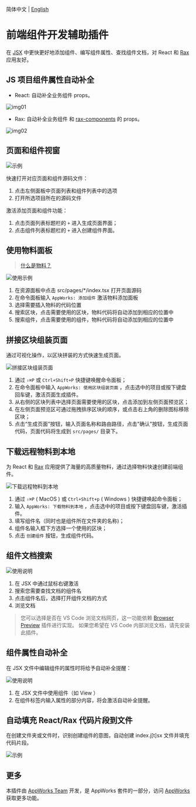 简体中文 | [English](https://github.com/apptools-lab/appworks/blob/master/extensions/material-helper/README.md)

# 前端组件开发辅助插件

在 [JSX](https://zh-hans.reactjs.org/docs/introducing-jsx.html) 中更快更好地添加组件、编写组件属性、查找组件文档，对 React 和 [Rax](https://rax.js.org/) 应用友好。

## JS 项目组件属性自动补全

* React: 自动补全业务组件 props。

![img01](https://img.alicdn.com/imgextra/i4/O1CN01VVzQRF1NkVYGN3rrg_!!6000000001608-1-tps-900-513.gif)

* Rax: 自动补全业务组件 和 [rax-components](https://github.com/raxjs/rax-components/) 的 props。

![img02](https://img.alicdn.com/imgextra/i2/O1CN01D6Zb3r1b7wpFzjWyk_!!6000000003419-1-tps-900-513.gif)

## 页面和组件视窗

![示例](https://img.alicdn.com/imgextra/i2/O1CN01Ut9Fzk1fJB09qh8Xk_!!6000000003985-2-tps-2048-1536.png)

快速打开对应页面和组件源码文件：

1. 点击左侧面板中页面列表和组件列表中的选项
2. 打开所选项目所在的源码文件

激活添加页面和组件功能：

1. 点击页面列表标题栏的 `+` 进入生成页面界面；
2. 点击组件列表标题栏的 `+` 进入创建组件界面。

## 使用物料面板

> [什么是物料？](https://ice.work/docs/materials/about)

![使用示例](https://img.alicdn.com/imgextra/i2/O1CN01IMWBdS1qFvyDEQ4eV_!!6000000005467-1-tps-1446-877.gif)

1. 在资源面板中点击 src/pages/*/index.tsx 打开页面源码
2. 在命令面板输入 `AppWorks: 添加组件` 激活物料添加面板
3. 选择需要插入物料的代码位置
4. 搜索区块，点击需要使用的区块，物料代码将自动添加到相应的位置中
5. 搜索组件，点击需要使用的组件，物料代码将自动添加到相应的位置中

## 拼接区块组装页面

通过可视化操作，以区块拼装的方式快速生成页面。

![拼接区块组装页面](https://img.alicdn.com/imgextra/i2/O1CN01ankDUO1EsRsSPIv4h_!!6000000000407-1-tps-1446-877.gif)

1. 通过 `⇧⌘P` 或 `Ctrl+Shift+P` 快捷键唤醒命令面板；
2. 在命令面板中输入 `AppWorks: 使用区块组装页面` ，点击选中的项目或按下键盘回车键，激活页面生成插件。
3. 从右侧的区块列表中选择页面需要使用的区块，点击添加到左侧页面预览区；
4. 在左侧页面预览区可通过拖拽排序区块的顺序，或点击右上角的删除图标移除区块；
5. 点击“生成页面”按钮，输入页面名称和路由路径，点击"确认"按钮，生成页面代码，页面代码将生成到 `src/pages/` 目录下。
## 下载远程物料到本地

为 React 和 [Rax](https://rax.js.org/) 应用提供了海量的高质量物料，通过选择物料快速创建前端组件。

![下载远程物料到本地](https://img.alicdn.com/imgextra/i1/O1CN01FJU1ww1DFgkD8jyjn_!!6000000000187-1-tps-1446-877.gif)

1. 通过 `⇧⌘P` ( MacOS ) 或 `Ctrl+Shift+p` ( Windows ) 快捷键唤起命令面板；
2. 输入 `AppWorks: 下载物料到本地` ，点击选中的项目或按下键盘回车键，激活插件。
3. 填写组件名（同时也是组件所在文件夹的名称)；
4. 组件名输入框下方选择一个使用的区块；
5. 点击 `创建组件` 按钮，生成组件代码。

## 组件文档搜索

![使用说明](https://img.alicdn.com/imgextra/i4/O1CN012XEq3P1wwQPSlxhh5_!!6000000006372-1-tps-1446-877.gif)

1. 在 JSX 中通过鼠标右键激活
2. 搜索您需要查找文档的组件名
3. 点击组件名后，选择打开组件文档的方式
4. 浏览文档

> 您可以选择是否在 VS Code 浏览文档网页，这一功能依赖 [Browser Preview](https://marketplace.visualstudio.com/items?itemName=auchenberg.vscode-browser-preview) 插件进行实现。 如果您希望在 VS Code 内部浏览文档，请先安装此插件。

## 组件属性自动补全

在 JSX 文件中编辑组件的属性时将给予自动补全提醒：

![使用说明](https://user-images.githubusercontent.com/56879942/87399599-2dd25680-c5ea-11ea-9402-5e36ba7b8f98.gif)

1. 在 JSX 文件中使用组件（如 View ）
2. 在组件标签内输入属性的部分内容，将会激活自动补全提醒。

## 自动填充 React/Rax 代码片段到文件

在创建文件夹或文件时，识别创建组件的意图，自动创建 index.j[t]sx 文件并填充代码片段。

![示例](https://img.alicdn.com/imgextra/i4/O1CN01Dv69331TccQVHvwR1_!!6000000002403-1-tps-1446-877.gif)

## 更多

本插件由 [AppWorks Team](https://marketplace.visualstudio.com/publishers/iceworks-team) 开发，是 AppWorks 套件的一部分，访问 [AppWorks](https://marketplace.visualstudio.com/items?itemName=iceworks-team.iceworks) 获取更多功能。
